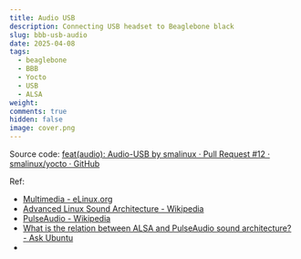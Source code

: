 ```yaml
---
title: Audio USB
description: Connecting USB headset to Beaglebone black
slug: bbb-usb-audio
date: 2025-04-08
tags:
  - beaglebone
  - BBB
  - Yocto
  - USB
  - ALSA
weight: 
comments: true
hidden: false
image: cover.png
---
```



Source code: [feat(audio): Audio-USB by smalinux · Pull Request #12 · smalinux/yocto · GitHub](https://github.com/smalinux/yocto/pull/12)


Ref:
- [Multimedia - eLinux.org](https://elinux.org/Multimedia)
- [Advanced Linux Sound Architecture - Wikipedia](https://en.wikipedia.org/wiki/Advanced_Linux_Sound_Architecture)
- [PulseAudio - Wikipedia](https://en.wikipedia.org/wiki/PulseAudio)
- [What is the relation between ALSA and PulseAudio sound architecture? - Ask Ubuntu](https://askubuntu.com/a/581130)
- 